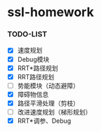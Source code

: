 # ssl-homework

### TODO-LIST

- [x] 速度规划
- [x] Debug模块
- [x] RRT*路径规划
- [x] RRT路径规划
- [ ] 势能模块（动态避障）
- [x] 障碍物信息
- [x] 路径平滑处理（剪枝）
- [ ] 改进速度规划（梯形规划）
- [x] RRT*调参、Debug
